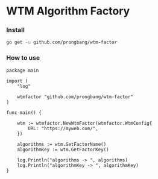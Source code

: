 # WTM Algorithm Factory

### Install

```bash
go get -u github.com/prongbang/wtm-factor
```

### How to use

```golang
package main

import (
	"log"

	wtmfactor "github.com/prongbang/wtm-factor"
)

func main() {

	wtm := wtmfactor.NewWtmFactor(wtmfactor.WtmConfig{
		URL: "https://myweb.com/",
	})

	algorithms := wtm.GetFactorName()
	algorithmKey := wtm.GetFactorKey()

	log.Println("algorithms -> ", algorithms)
	log.Println("algorithmKey -> ", algorithmKey)
}

```
